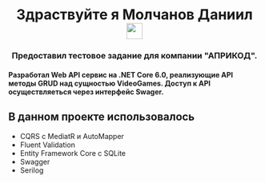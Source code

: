 <h1 align="center">Здраствуйте я Молчанов Даниил 
  <img src="https://github.com/blackcater/blackcater/raw/main/images/Hi.gif" height="32"/>
</h1>
<h3 align="center">Предоставил тестовое задание для компании "АПРИКОД".</h3>
<h4>
  Разработал Web API сервис на .NET Core 6.0, реализующие API методы GRUD над сущностью VideoGames. Доступ к API осуществляеться через интерфейс Swager.
</h4>
<h2>В данном проекте использовалось</h2>
   <ul>
     <li>CQRS c MediatR и AutoMapper</li>
     <li>Fluent Validation</li>
     <li>Entity Framework Core с SQLite</li>
     <li>Swagger</li>
     <li>Serilog</li>
   </ul>
